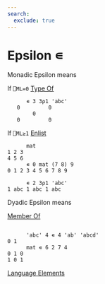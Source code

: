 ```yaml
---
search:
  exclude: true
---
```






<h1 class="heading"><span class="name">Epsilon</span> <span class="command">∊</span></h1>


Monadic Epsilon means


If `⎕ML=0` [Type Of](../primitive-functions/type.md)
```apl
      ∊ 3 3⍴1 'abc' 
   0         0
        0
   0         0

```


If `⎕ML≥1` [Enlist](../primitive-functions/enlist.md)
```apl
      mat
1 2 3
4 5 6
      ∊ 0 mat (7 8) 9
0 1 2 3 4 5 6 7 8 9

      ∊ 2 3⍴1 'abc'
1 abc 1 abc 1 abc

```

Dyadic Epsilon means


[Member Of](../primitive-functions/membership.md)
```apl

      'abc' 4 ∊ 4 'ab' 'abcd'
0 1
      mat ∊ 6 2 7 4
0 1 0
1 0 1

```


[Language Elements](./language-elements.md)


